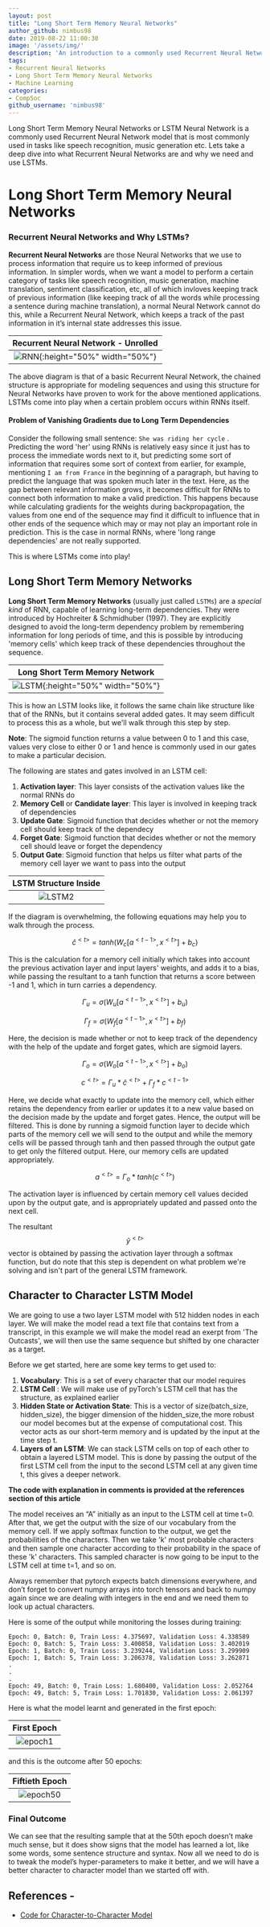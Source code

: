 ```yaml
---
layout: post
title: "Long Short Term Memory Neural Networks"
author_github: nimbus98
date: 2019-08-22 11:00:30
image: '/assets/img/'
description: 'An introduction to a commonly used Recurrent Neural Network'
tags:
- Recurrent Neural Networks
- Long Short Term Memory Neural Networks
- Machine Learning
categories:
- CompSoc
github_username: 'nimbus98'
---
```



Long Short Term Memory Neural Networks or LSTM Neural Network is a commonly used Recurrent Neural Network model that is most commonly used in tasks like speech recognition, music generation etc. Lets take a deep dive into what Recurrent Neural Networks are and why we need and use LSTMs.

# Long Short Term Memory Neural Networks

### Recurrent Neural Networks and Why LSTMs?

**Recurrent Neural Networks** are those Neural Networks that we use to process information that require us to keep informed of previous information. In simpler words, when we want a model to perform a certain category of tasks like speech recognition, music generation, machine translation, sentiment classification, etc, all of which invloves keeping track of previous information (like keeping track of all the words while processing a sentence during machine translation), a normal Neural Network cannot do this, while a Recurrent Neural Network, which keeps a track of the past information in it’s internal state addresses this issue.

|Recurrent Neural Network - Unrolled|
|:-------------------------------------------------:|
|![RNN](/blog/assets/img/Long-Short-Term-Memory-Neural-Networks/RNN.png){:height="50%" width="50%"}|


The above diagram is that of a basic Recurrent Neural Network, the chained structure is appropriate for modeling sequences and using this structure for Neural Networks have proven to work for the above mentioned applications. LSTMs come into play when a certain problem occurs within RNNs itself.

#### **Problem of Vanishing Gradients due to Long Term Dependencies** 

Consider the following small sentence: `She was riding her cycle` . Predicting the word 'her' using RNNs is relatively easy since it just has to process the immediate words next to it, but predicting some sort of information that requires some sort of context from earlier, for example, mentioning `I am from France` in the beginning of a paragraph, but having to predict the language that was spoken much later in the text. Here, as the gap between relevant information grows, it becomes difficult for RNNs to connect both information to make a valid prediction. This happens because while calculating gradients for the weights during backpropagation, the values from one end of the sequence may find it difficult to influence that in other ends of the sequence which may or may not play an important role in prediction. This is the case in normal RNNs, where 'long range dependencies' are not really supported.


This is where LSTMs come into play!

## Long Short Term Memory Networks

**Long Short Term Memory Networks** (usually just called `LSTMs`) are a _special kind_ of RNN, capable of learning long-term dependencies. They were introduced by Hochreiter & Schmidhuber (1997). They are explicitly designed to avoid the long-term dependency problem by remembering information for long periods of time, and this is possible by introducing 'memory cells' which keep track of these dependencies throughout the sequence.

|Long Short Term Memory Network|
|:-------------------------------------------------:|
|![LSTM](/blog/assets/img/Long-Short-Term-Memory-Neural-Networks/LSTM.png){:height="50%" width="50%"}|

This is how an LSTM looks like, it follows the same chain like structure like that of the RNNs, but it contains several added gates. It may seem difficult to process this as a whole, but we'll walk through this step by step.


**Note**: The sigmoid function returns a value between 0 to 1 and this case, values very close to either 0 or 1 and hence is commonly used in our gates to make a particular decision.


The following are states and gates involved in an LSTM cell:
1. **Activation layer**: This layer consists of the activation values like the normal RNNs do
2. **Memory Cell** or **Candidate layer**: This layer is involved in keeping track of dependencies
3. **Update Gate**: Sigmoid function that decides whether or not the memory cell should keep track of the dependecy
4. **Forget Gate**: Sigmoid function that decides whether or not the memory cell should leave or forget the dependency
5. **Output Gate**: Sigmoid function that helps us filter what parts of the memory cell layer we want to pass into the output

|LSTM Structure Inside|
|:-------------------------------------------------:|
|![LSTM2](/blog/assets/img/Long-Short-Term-Memory-Neural-Networks/LSTM2.png)|

If the diagram is overwhelming, the following equations may help you to walk through the process.

$$\hat{c}^{<t>} = tanh(  W_{c}[ a^{<t-1>},x^{<t>} ] + b_c  )$$

This is the calculation for a memory cell initially which takes into account the previous activation layer and input layers' weights, and adds it to a bias, while passing the resultant to a tanh function that returns a score between -1 and 1, which in turn carries a dependency.


$$\Gamma_{u} = \sigma(  W_{u}[ a^{<t-1>},x^{<t>} ] + b_u  )$$

$$\Gamma_{f} = \sigma(  W_{f}[ a^{<t-1>},x^{<t>} ] + b_f  )$$

Here, the decision is made whether or not to keep track of the dependency with the help of the update and forget gates, which are sigmoid layers.

$$\Gamma_{o} = \sigma(  W_{o}[ a^{<t-1>},x^{<t>} ] + b_o  )$$

$$c^{<t>} = \Gamma_{u}*\hat{c}^{<t>} + \Gamma_{f}*c^{<t-1>}$$

Here, we decide what exactly to update into the memory cell, which either retains the dependency from earlier or updates it to a new value based on the decision made by the update and forget gates. Hence, the output will be filtered. This is done by running a sigmoid function layer to decide which parts of the memory cell we will send to the output and while the memory cells will be passed through tanh and then passed through the output gate to get only the filtered output. Here, our memory cells are updated appropriately. 

$$a^{<t>} = \Gamma_{o}*tanh(c^{<t>})$$

The activation layer is influenced by certain memory cell values decided upon by the output gate, and is appropriately updated and passed onto the next cell.


The resultant $$\hat{y}^{<t>}$$ vector is obtained by passing the activation layer through a softmax function, but do note that this step is dependent on what problem we're solving and isn't part of the general LSTM framework.


## Character to Character LSTM Model

We are going to use a two layer LSTM model with 512 hidden nodes in each layer. We will make the model read a text file that contains text from a transcript, in this example we will make the model read an exerpt from 'The Outcasts', we will then use the same sequence but shifted by one character as a target. 

Before we get started, here are some key terms to get used to:

1. **Vocabulary**: This is a set of every character that our model requires
2. **LSTM Cell** : We will make use of pyTorch's LSTM cell that has the structure, as explained earlier
3. **Hidden State or Activation State**: This is a vector of size(batch_size, hidden_size), the bigger dimension of the hidden_size, the more robust our model becomes but at the expense of computational cost. This vector acts as our short-term memory and is updated by the input at the time step t.
4. **Layers of an LSTM**: We can stack LSTM cells on top of each other to obtain a layered LSTM model. This is done by passing the output of the first LSTM cell from the input to the second LSTM cell at any given time t, this gives a deeper network.

**The code with explanation in comments is provided at the references section of this article**


The model receives an “A” initially as an input to the LSTM cell at time t=0. After that, we get the output with the size of our vocabulary from the memory cell. If we apply softmax function to the output, we get the probabilities of the characters. Then we take 'k' most probable characters and then sample one character according to their probability in the space of these 'k' characters. This sampled character is now going to be input to the LSTM cell at time t=1, and so on.

Always remember that pytorch expects batch dimensions everywhere, and don’t forget to convert numpy arrays into torch tensors and back to numpy again since we are dealing with integers in the end and we need them to look up actual characters.


Here is some of the output while monitoring the losses during training:

```
Epoch: 0, Batch: 0, Train Loss: 4.375697, Validation Loss: 4.338589
Epoch: 0, Batch: 5, Train Loss: 3.400858, Validation Loss: 3.402019
Epoch: 1, Batch: 0, Train Loss: 3.239244, Validation Loss: 3.299909
Epoch: 1, Batch: 5, Train Loss: 3.206378, Validation Loss: 3.262871
.
.
.
Epoch: 49, Batch: 0, Train Loss: 1.680400, Validation Loss: 2.052764
Epoch: 49, Batch: 5, Train Loss: 1.701830, Validation Loss: 2.061397
```

Here is what the model learnt and generated in the first epoch:

|First Epoch|
|:-------------------------------------------------:|
|![epoch1](/blog/assets/img/Long-Short-Term-Memory-Neural-Networks/sampleoutput1.png)|

and this is the outcome after 50 epochs:

|Fiftieth Epoch|
|:-------------------------------------------------:|
|![epoch50](/blog/assets/img/Long-Short-Term-Memory-Neural-Networks/sampleoutput2.png)|

### Final Outcome

We can see that the resulting sample that at the 50th epoch doesn’t make much sense, but it does show signs that the model has learned a lot, like some words, some sentence structure and syntax. Now all we need to do is to tweak the model’s hyper-parameters to make it better, and we will have a better character to character model than we started off with.

## References -

- [Code for Character-to-Character Model](https://gist.github.com/nimbus98/9c23ef7825d1c2ce42058d09f780ce08)